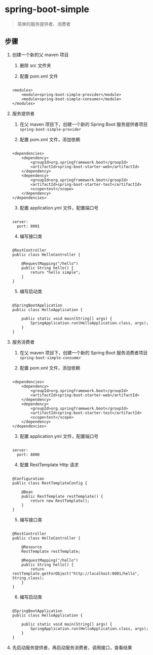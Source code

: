 # spring-boot-simple

> 简单的服务提供者、消费者

## 步骤

1. 创建一个新的父 maven 项目
	
	1. 删除 src 文件夹
	
	2. 配置 pom.xml 文件
	
	```
	
	<modules>
		<module>spring-boot-simple-provider</module>
        <module>spring-boot-simple-consumer</module>
    </modules>
	
	```

2. 服务提供者

	1. 在父 maven 项目下，创建一个新的 Spring Boot 服务提供者项目 `spring-boot-simple-provider`
	
	2. 配置 pom.xml 文件，添加依赖

	```
	
	<dependencies>
	    <dependency>
	        <groupId>org.springframework.boot</groupId>
	        <artifactId>spring-boot-starter-web</artifactId>
	    </dependency>
		<dependency>
	        <groupId>org.springframework.boot</groupId>
	        <artifactId>spring-boot-starter-test</artifactId>
	        <scope>test</scope>
	    </dependency>
	</dependencies>
	
	```
	
	3. 配置 application.yml 文件，配置端口号
	
	```
	
	server:
	  port: 8001
	
	```
	
	4. 编写接口类
	
	```
	
	@RestController
	public class HelloController {
	
	    @RequestMapping("/hello")
	    public String hello() {
	        return "hello simple";
	    }
	}
	
	```
	
	5. 编写启动类
	
	```
	
	@SpringBootApplication
	public class HelloApplication {
	
	    public static void main(String[] args) {
	        SpringApplication.run(HelloApplication.class, args);
	    }
	}
	
	```

3. 服务消费者

	1. 在父 maven 项目下，创建一个新的 Spring Boot 服务消费者项目 `spring-boot-simple-consumer`
	
	2. 配置 pom.xml 文件，添加依赖

	```
	
	<dependencies>
	    <dependency>
	        <groupId>org.springframework.boot</groupId>
	        <artifactId>spring-boot-starter-web</artifactId>
	    </dependency>
		<dependency>
	        <groupId>org.springframework.boot</groupId>
	        <artifactId>spring-boot-starter-test</artifactId>
	        <scope>test</scope>
	    </dependency>
	</dependencies>
	
	```
	
	3. 配置 application.yml 文件，配置端口号
	
	```
	
	server:
	  port: 8000
	
	```
	
	4. 配置 RestTemplate Http 请求
	
	```
	
	@Configuration
	public class RestTemplateConfig {
	
	    @Bean
	    public RestTemplate restTemplate() {
	        return new RestTemplate();
	    }
	}
	
	```

	5. 编写接口类
	
	```
	
	@RestController
	public class HelloController {
	
	    @Resource
	    RestTemplate restTemplate;
	
	    @RequestMapping("/hello")
	    public String hello() {
	        return restTemplate.getForObject("http://localhost:8001/hello", String.class);
	    }
	}
	
	```
	
	6. 编写启动类
	
	```
	
	@SpringBootApplication
	public class HelloApplication {
	
	    public static void main(String[] args) {
	        SpringApplication.run(HelloApplication.class, args);
	    }
	}
	
	```

4. 先启动服务提供者，再启动服务消费者，调用接口，查看结果